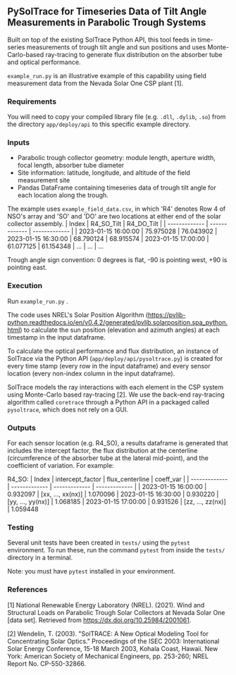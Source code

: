 ## PySolTrace for Timeseries Data of Tilt Angle Measurements in Parabolic Trough Systems

Built on top of the existing SolTrace Python API, this tool feeds in time-series measurements of trough tilt angle and sun positions and uses Monte-Carlo-based ray-tracing to generate flux distribution on the absorber tube and optical performance.


`example_run.py` is an illustrative example of this capability using field measurement data from the Nevada Solar One CSP plant [1].

### Requirements

You will need to copy your compiled library file (e.g. `.dll`, `.dylib`, `.so`) from the directory `app/deploy/api` to this specific example directory.

### Inputs

- Parabolic trough collector geometry: module length, aperture width, focal length, absorber tube diameter
- Site information: latitude, longitude, and altitude of the field measurement site
- Pandas DataFrame containing timeseries data of trough tilt angle for each location along the trough. 


The example uses `example_field_data.csv`, in which 'R4' denotes Row 4 of NSO's array and 'SO' and 'DO' are two locations at either end of the solar collector assembly.
  | Index | R4_SO_Tilt | R4_DO_Tilt | 
  | ------------- | ------------- | ------------- | 
  | 2023-01-15 16:00:00  | 75.975028 | 76.043902 
  | 2023-01-15 16:30:00  | 68.790124 | 68.915574
  | 2023-01-15 17:00:00  | 61.077125 | 61.154348
  | ... | ... | ...

 
Trough angle sign convention: 0 degrees is flat, -90 is pointing west, +90 is pointing east.

### Execution

Run `example_run.py` .

The code uses NREL's Solar Position Algorithm (https://pvlib-python.readthedocs.io/en/v0.4.2/generated/pvlib.solarposition.spa_python.html) to calculate the sun position (elevation and azimuth angles) at each timestamp in the input dataframe.


To calculate the optical performance and flux distribution, an instance of SolTrace via the Python API (`app/deploy/api/pysoltrace.py`) is created for every time stamp (every row in the input dataframe) and every sensor location (every non-index column in the input dataframe).


SolTrace models the ray interactions with each element in the CSP system using Monte-Carlo based ray-tracing [2]. We use the back-end ray-tracing algorithm called `coretrace` through a Python API in a packaged called `pysoltrace`, which does not rely on a GUI.

### Outputs
For each sensor location (e.g. R4_SO), a results dataframe is generated that includes the intercept factor, the flux distribution at the centerline (circumference of the absorber tube at the lateral mid-point), and the coefficient of variation. For example:

  R4_SO:
  | Index | intercept_factor | flux_centerline | coeff_var |
  | ------------- | ------------- | ------------- | ------------- |
  | 2023-01-15 16:00:00  | 0.932097 | [xx, ..., xx(nx)] | 1.070096
  | 2023-01-15 16:30:00  | 0.930220 | [yy, ..., yy(nx)] | 1.068185
  | 2023-01-15 17:00:00  | 0.931526 | [zz, ..., zz(nx)] | 1.059448

### Testing
Several unit tests have been created in `tests/` using the `pytest` environment. To run these, run the command `pytest` from inside the `tests/` directory in a terminal. 

Note: you must have `pytest` installed in your environment.

### References
[1] National Renewable Energy Laboratory (NREL). (2021). Wind and Structural Loads on Parabolic Trough Solar Collectors at Nevada Solar One [data set].  Retrieved from https://dx.doi.org/10.25984/2001061.

[2] Wendelin, T. (2003). "SolTRACE: A New Optical Modeling Tool for Concentrating Solar Optics." Proceedings of the ISEC 2003: International Solar Energy Conference, 15-18 March 2003, Kohala Coast, Hawaii. New York: American Society of Mechanical Engineers, pp. 253-260; NREL Report No. CP-550-32866.